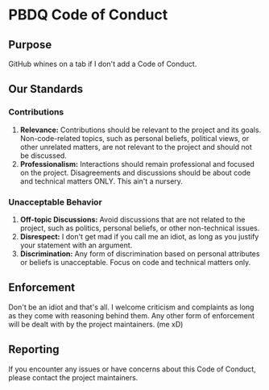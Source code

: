 # PBDQ Code of Conduct

## Purpose

GitHub whines on a tab if I don't add a Code of Conduct.

## Our Standards

### Contributions

1. **Relevance:** Contributions should be relevant to the project and its goals.
   Non-code-related topics, such as personal beliefs, political views, or other
   unrelated matters, are not relevant to the project and should not be
   discussed.
2. **Professionalism:** Interactions should remain professional and focused on
   the project. Disagreements and discussions should be about code and technical
   matters ONLY. This ain't a nursery.

### Unacceptable Behavior

1. **Off-topic Discussions:** Avoid discussions that are not related to the
   project, such as politics, personal beliefs, or other non-technical issues.
2. **Disrespect:** I don't get mad if you call me an idiot, as long as you
   justify your statement with an argument.
3. **Discrimination:** Any form of discrimination based on personal attributes
   or beliefs is unacceptable. Focus on code and technical matters only.

## Enforcement

Don't be an idiot and that's all. I welcome criticism and complaints as long as
they come with reasoning behind them. Any other form of enforcement will be
dealt with by the project maintainers. (me xD)

## Reporting

If you encounter any issues or have concerns about this Code of Conduct, please
contact the project maintainers.
